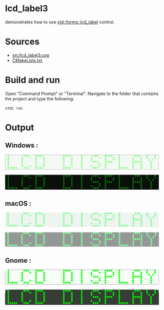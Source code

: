 # lcd_label3

demonstrates how to use [xtd::forms::lcd_label](https://gammasoft71.github.io/xtd/reference_guides/latest/classxtd_1_1forms_1_1lcd__label.html) control.

# Sources

* [src/lcd_label3.cpp](src/lcd_label3.cpp)
* [CMakeLists.txt](CMakeLists.txt)

# Build and run

Open "Command Prompt" or "Terminal". Navigate to the folder that contains the project and type the following:

```shell
xtdc run
```

# Output

## Windows :

![Screenshot](../../../../docs/pictures/examples/lcd_label3_w.png)

![Screenshot](../../../../docs/pictures/examples/lcd_label3_wd.png)

## macOS :

![Screenshot](../../../../docs/pictures/examples/lcd_label3_m.png)

![Screenshot](../../../../docs/pictures/examples/lcd_label3_md.png)

## Gnome :

![Screenshot](../../../../docs/pictures/examples/lcd_label3_g.png)

![Screenshot](../../../../docs/pictures/examples/lcd_label3_gd.png)
